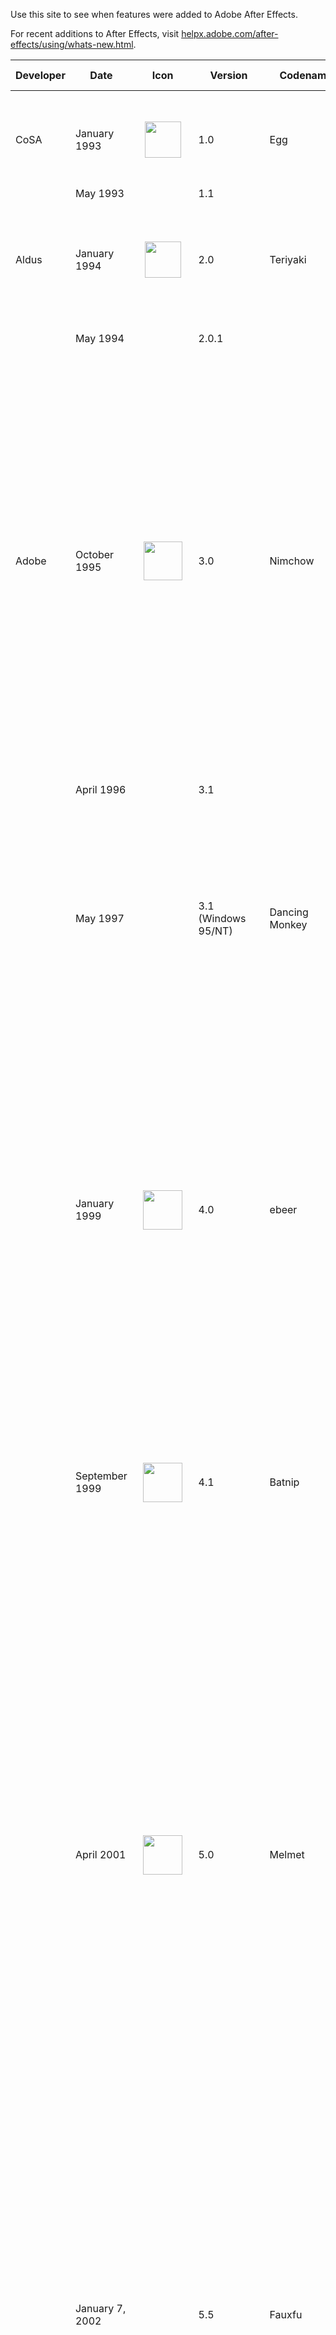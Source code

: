 Use this site to see when features were added to Adobe After Effects.

For recent additions to After Effects, visit [helpx.adobe.com/after-effects/using/whats-new.html](https://helpx.adobe.com/after-effects/using/whats-new.html).

| Developer | Date               |                                                                                            Icon                                                                                            | Version                | Codename                | Major features added                                                                                                                                                                                                                                                                                                                                                                                                                                                                                                                                                                             |
| --------- | ------------------ | :----------------------------------------------------------------------------------------------------------------------------------------------------------------------------------------: | ---------------------- | ----------------------- | ------------------------------------------------------------------------------------------------------------------------------------------------------------------------------------------------------------------------------------------------------------------------------------------------------------------------------------------------------------------------------------------------------------------------------------------------------------------------------------------------------------------------------------------------------------------------------------------------ |
|           |                    |                                                                                                                                                                                            |                        |                         |                                                                                                                                                                                                                                                                                                                                                                                                                                                                                                                                                                                                  |
| CoSA      | January 1993       |               <span typeof="mw:File"><img src="assets/images/AE1.png" class="mw-file-element" data-file-width="100" data-file-height="100" width="58" height="58" /></span>                | 1.0                    | Egg                     | Layered compositing with mask, effect, transforms, keyframes; Mac only                                                                                                                                                                                                                                                                                                                                                                                                                                                                                                                           |
|           | May 1993           |                                     &nbsp;&nbsp;&nbsp;&nbsp;&nbsp;&nbsp;&nbsp;&nbsp;&nbsp;&nbsp;&nbsp;&nbsp;&nbsp;&nbsp;&nbsp;&nbsp;&nbsp;&nbsp;&nbsp;                                     | 1.1                    |                         | More effects                                                                                                                                                                                                                                                                                                                                                                                                                                                                                                                                                                                     |
| Aldus     | January 1994       |           <span typeof="mw:File"><img src="assets/images/Ae1993-1995.webp" class="mw-file-element" data-file-width="100" data-file-height="100" width="58" height="58" /></span>           | 2.0                    | Teriyaki                | Time Layout window, image sequence support, motion blur, multi-machine rendering, frame blending, proxies                                                                                                                                                                                                                                                                                                                                                                                                                                                                                        |
|           | May 1994           |                                                                                                                                                                                            | 2.0.1                  |                         | Power Macintosh version (PPC)                                                                                                                                                                                                                                                                                                                                                                                                                                                                                                                                                                    |
| Adobe     | October 1995       |          <span typeof="mw:File"><img src="assets/images/Ae_1995-1999.webp" class="mw-file-element" data-file-width="100" data-file-height="100" width="62" height="62" /></span>           | 3.0                    | Nimchow                 | Render queue, bezier masking, time remapping, keyframe assistants (wiggler, motion sketch, smoother), multiple effects per layer, advanced keying, velocity graph, 1/2/4 point motion tracking, motion math, first Japanese version, layer transfer modes, continuously rasterize Illustrator files, Photoshop as comp import with layer/transfer mode/alpha channel support, 3:2 pulldown, non-square pixel support                                                                                                                                                                             |
|           | April 1996         |                                                                                                                                                                                            | 3.1                    |                         | File formats, multiprocessing; last Mac 680x0 version                                                                                                                                                                                                                                                                                                                                                                                                                                                                                                                                            |
|           | May 1997           |                                                                                                                                                                                            | 3.1 (Windows 95/NT)    | Dancing Monkey          | First Windows version, contextual menus, first French and German versions; in November 1997, Path Text effect and Animated GIF output were released for free to registered users of 3.1                                                                                                                                                                                                                                                                                                                                                                                                          |
|           | January 1999       |             <span typeof="mw:File"><img src="assets/images/Ae_1999.webp" class="mw-file-element" data-file-width="100" data-file-height="100" width="63" height="63" /></span>             | 4.0                    | ebeer                   | Tabbed windows, movable time layout columns, multiple masks per layer, warping effects, particle playground, audio effects, transform effect, adjustment layers, align palette, rulers and guides, RAM preview, glows/blurs no longer clip at layer edge, Premiere import, Illustrator layers support, label colors in timeline; first simultaneous Mac and Windows release                                                                                                                                                                                                                      |
|           | September 1999     |          <span typeof="mw:File"><img src="assets/images/Ae_1999-2001.webp" class="mw-file-element" data-file-width="100" data-file-height="100" width="63" height="63" /></span>           | 4.1                    | Batnip                  | Flowchart view, watch folder, 3D channel effects, collect files command, auto deinterlacing, sequence layers, save favorite effects (.ffx), separate text fill/stroke, 30,000×30,000 image support                                                                                                                                                                                                                                                                                                                                                                                               |
|           | April 2001         |         <span typeof="mw:File"><img src="assets/images/AE 2001-2003 5.x.png" class="mw-file-element" data-file-width="100" data-file-height="100" width="63" height="63" /></span>         | 5.0                    | Melmet                  | 3D layers, 3D lights, dynamic previews, parenting, vector paint, expressions, pick whip, draw/edit masks in comp window, integration of Atomic Power plug-ins (foam, wave world, card dance, shatter, vegas), 16 bits per channel color, Illustrator transparency support, SWF export, mask colors, mask motion blur, mask expansion, RAM Preview region of interest, Photoshop 6 vector mask import, PDF import, solo switch, scrubbable property values, custom workspaces, effect reordering, PAR correction, reveal file on disk, reduce project, trim comp to work area, \>2GB movie output |
|           | January 7, 2002    |                                                                                                                                                                                            | 5.5                    | Fauxfu                  | Advanced 3D renderer, multiple 3D views, import camera data, colored shadows, projection layers, effects palette, post render actions, advanced lightning, adjustment layer lights, smart mask, looping via expressions, RealMedia output, expression controllers, Zaxwerks 3D Invigorator Classic bundled; first OS X version                                                                                                                                                                                                                                                                   |
|           | August 2003        |         <span typeof="mw:File"><img src="assets/images/AE 2003-2006 6.x.png" class="mw-file-element" data-file-width="100" data-file-height="100" width="63" height="63" /></span>         | 6.0                    | Foodfite                | Paint, scripting, text layers and animators, editable Photoshop text layers, OpenGL support, new motion tracker, Rotobezier, Keylight, Liquify, Scribble, Dust & Scratches, background rendering of RAM Previews                                                                                                                                                                                                                                                                                                                                                                                 |
|           | June 16, 2004      |                                                                                                                                                                                            | 6.5                    | Chambant                | Advanced clone tool, presets gallery, grain management, integration of Cycore Effects plug-ins, Color Finesse bundling, disk caching, Firewire video output, interface light/dark controls, motion track with scale, Grain Surgery bundling, AAF and OMF support                                                                                                                                                                                                                                                                                                                                 |
|           | January 2006       |          <span typeof="mw:File"><img src="assets/images/Ae_2006-2007.webp" class="mw-file-element" data-file-width="128" data-file-height="128" width="68" height="68" /></span>           | 7.0                    | Clamchop                | New unified window UI, timewarp, graph editor, OpenGL 2.0 support, 32 bpc HDR color, 32-bit audio, Adobe Bridge support, display color management, dynamic link with Premiere Pro, script editor, auto save, Photoshop file creation, smart blur, lens blur, per-character text blurring, first Spanish and Italian versions                                                                                                                                                                                                                                                                     |
|           | July 2, 2007       |               <span typeof="mw:File"><img src="assets/images/Adobe_After_Effects_CS3_icon.png" data-file-width="256" data-file-height="256" width="64" height="64" /></span>               | CS3 (8.0)              | Metaloaf                | Shape layers, puppet tool, brainstorm, clip notes, Photoshop vanishing point import, adaptive motion blur, per character 3D text animation, real-time audio playback, simultaneous multi-frame rendering, SWF vector import, 32-bit linear blending, full color management; first Universal Binary Intel Mac version                                                                                                                                                                                                                                                                             |
|           | February 22, 2008  |                                                                                                                                                                                            | CS3 (8.0.2)            | Loafdot                 | Panasonic P2 support; last Mac PowerPC version                                                                                                                                                                                                                                                                                                                                                                                                                                                                                                                                                   |
|           | September 23, 2008 |   <span typeof="mw:File"><img src="assets/images/Adobe_After_Effects_CS4_icon.png" class="mw-file-element" data-file-width="256" data-file-height="256" width="64" height="64" /></span>   | CS4 (9.0)              | Chinchillada            | QuickSearch in the project and timeline, mini-flowchart, breadcrumbs, live PSD 3D layer import, separate XYZ, Imagineer Mochabundled, cartoon effect, XFL export, XML export, XMP metadata                                                                                                                                                                                                                                                                                                                                                                                                       |
|           | December 10, 2008  |                                                                                                                                                                                            | CS4 (9.0.1)            | Chinchidotta            | RED R3D file support (via REDCODE v1.3 plugin)                                                                                                                                                                                                                                                                                                                                                                                                                                                                                                                                                   |
|           | May 29, 2009       |                                                                                                                                                                                            | CS4 (9.0.2)            | Lottadotta              | Clip-level RED R3D support (via REDCODE v1.7 plugin), XDCAM HD (Avid-style MXF) support                                                                                                                                                                                                                                                                                                                                                                                                                                                                                                          |
|           | October 6, 2010    |                                                                                                                                                                                            | CS4 (9.0.3)            | Yaddadotta              | Fixes "locking existing frames" message delay at start of RAM preview, decreased performance due to Wacom driver conflict, aerender not shutting down background processes, and miscellaneous crashes especially on Mac OS X 10.5 during drag-and-drop operations                                                                                                                                                                                                                                                                                                                                |
|           | April 30, 2010     |  <span typeof="mw:File"><img src="assets/images/Adobe_After_Effects_CS5_icon.png" class="mw-file-element" data-file-width="1063" data-file-height="1052" width="64" height="63" /></span>  | CS5 (10.0)             | Esgocart                | 64-bit native (mandatory) on OS X and Windows, Roto Brush tool, Refine Matte effect, mocha v2, LUT support, AVC-Intra import and improved RED (R3D) support, Align panel improvements, Synthetic Aperture Color Finesse 3, Digieffects FreeForm, auto-keyframe mode, animated GIF export functionality removed.                                                                                                                                                                                                                                                                                  |
|           | September 3, 2010  |                                                                                                                                                                                            | CS5 (10.0.1)           | Esgodot                 | RED updates (color science v2, ROCKET, RMD metadata), improved LUT compatibility (.3dl with floating-point values or 3DMESH/Mesh keywords, or saved from ASSIMILATE SCRATCH systems), updates to bundled third-party plug-ins                                                                                                                                                                                                                                                                                                                                                                    |
|           | April 8, 2011      |                                                                                                                                                                                            | CS5 (10.0.2)           | Esgodoh                 | Fixes an "Unexpected data type" error opening project with missing effects, a crash with Directional Blur and other effects on computers with 16 or more logical processors, and a crash opening a composition created by Automatic Duck Pro Import AE.                                                                                                                                                                                                                                                                                                                                          |
|           | April 11, 2011     |                                                                                                                                                                                            | CS5.5 (10.5)           | Codname                 | Warp Stabilizer effect, Camera Lens Blur and camera layer improvements for depth-of-field and bokeh, source timecode support and Timecode effect enhancements, stereoscopic 3D rig creation and improved 3D Glasses effect, light falloff, CinemaDNG import, expanded RED (R3D) features, XDCAM EX and XDCAM HD output, integration with Adobe Audition CS5.5, save project as CS5.                                                                                                                                                                                                              |
|           | June 30, 2011      |                                                                                                                                                                                            | CS5.5 (10.5.1)         | Codot                   | Fixes for delay when typing in a text layer if mouse pointer was above the Composition panel, and inability to use an upgrade serial number.                                                                                                                                                                                                                                                                                                                                                                                                                                                     |
|           | April 23, 2012     |   <span typeof="mw:File"><img src="assets/images/Adobe_After_Effects_CS6_Icon.png" class="mw-file-element" data-file-width="512" data-file-height="512" width="64" height="64" /></span>   | CS6 (11.0)             | SpinalTapas             | Global Performance Cache, 3D Camera Tracker, ray-traced and extruded text and shapes, variable-width mask feather, Automatic Duck Pro Import for importing projects from other applications, including Final Cut Pro and Avid software, new and improved GPU acceleration features, Rolling Shutter Repair effect, Mocha for After Effects CS6, new and updated effects. Live PSD 3D layer import was removed.                                                                                                                                                                                   |
|           | May 25, 2012       |                                                                                                                                                                                            | CS6 (11.0.1)           | BigDottom               | Support for Nvidia GeForce GTX 680, AtomKraft.                                                                                                                                                                                                                                                                                                                                                                                                                                                                                                                                                   |
|           | October 12, 2012   |                                                                                                                                                                                            | CS6 (11.0.2)           | NoneMoreDot             | Support for more Nvidia cards and Intel HD Graphics, new memory handling preference allowing reversion to CS5.5 behavior.                                                                                                                                                                                                                                                                                                                                                                                                                                                                        |
|           | June 17, 2013      |   <span typeof="mw:File"><img src="assets/images/Adobe_After_Effects_CC_Icon.png" class="mw-file-element" data-file-width="128" data-file-height="128" width="64" height="64" /></span>    | CC (12.0)              | Sconehenge              | Maxon Cinema 4D Lite and Cineware integration, Refine Edge tool, Refine Soft Matte, layer snapping, Warp Stabilizer VFX                                                                                                                                                                                                                                                                                                                                                                                                                                                                          |
|           | October 31, 2013   |                                                                                                                                                                                            | CC (12.1)              | Plabt Blue Ribbon       | OS 10.9 and Retina support, mask tracker, Detail-preserving Upscale effect, property linking, improved snapping                                                                                                                                                                                                                                                                                                                                                                                                                                                                                  |
|           | December 13, 2013  |                                                                                                                                                                                            | CC (12.2)              | Pinot Butter            | Automatic creation of folders for image sequences, command to convert parametric shape layer paths to Bézier paths, more snapping improvements, many small "polish" improvements                                                                                                                                                                                                                                                                                                                                                                                                                 |
|           | June 18, 2014      |                                                                                                                                                                                            | CC 2014 (13.0)         | Goatmeal Stout          | Key Cleaner effect and Advanced Spill Suppressor effect, After effect text templates created in After Effects editable in Premiere Pro, compositing options for each effect including ability to confine the area affected by each effect with masks, import of Sony RAW footage (raw files from F5, F55, and F65 cameras), import of MPEG-4 SStP (Simple Studio Profile) Sony SR MXF files, video preview on external monitor using Mercury Transmit                                                                                                                                            |
|           | September 7, 2014  |                                                                                                                                                                                            | CC 2014.1 (13.1)       | Hefe Marathon           | High-DPI content and UI (Mac OS, Windows), refreshed "blue" UI, Copy With Relative Property Links command, color management for Dynamic Link, Maxon CINEMA 4D Lite R16 and CINEWARE 2.0, Collect Files for CINEMA 4D assets, native GoPro CineForm codecs, scripting improvements for text layers                                                                                                                                                                                                                                                                                                |
|           | December 16, 2014  |                                                                                                                                                                                            | CC 2014.2 (13.2)       | Finish Lime             | More scripting improvements for text layers, expression access to dynamic layer bounds, new keyframe icons.                                                                                                                                                                                                                                                                                                                                                                                                                                                                                      |
|           | June 15, 2015      |                                                                                                                                                                                            | CC 2015.0 (13.5.0.347) | Mussel Car              | Uninterrupted playback, new Adobe Character Animator (Preview 1), support for Creative Cloud libraries, face tracker, Maxon CINEWARE v2.0.16, smooth experience and interaction for the user even when rendering is in progress.                                                                                                                                                                                                                                                                                                                                                                 |
|           | November 30, 2015  | <span typeof="mw:File"><img src="assets/images/Adobe_After_Effects_CC_icon (1).png" class="mw-file-element" data-file-width="1000" data-file-height="975" width="64" height="62" /></span> | CC 2015.1 (13.6.0)     | Currant Time            | Character Animator (Preview 3), refinement of playback performance and interaction, multi-touch gestures, stacked panel groups, new Lumetri Color effect, additional ICC profiles, two new Cycore FX plugins.                                                                                                                                                                                                                                                                                                                                                                                    |
|           | January 27, 2016   |                                                                                                                                                                                            | CC 2015.2 (13.7.0)     | Fibonachos              | Maxon CINEWARE v3.0 (R17) (including support for the Take system, OpenGL renderer, and syncing timelines between After Effects and Cinema 4D), option to auto-save when starting Render Queue, improvements to Cache Before Playback previews.                                                                                                                                                                                                                                                                                                                                                   |
|           | June 21, 2016      |                                                                                                                                                                                            | CC 2015.3 (13.8.0)     | Abbacore                | New playback architecture, Maxon Cineware 3.1, export 3D text and shape layers to Maxon CINEMA 4D, GPU accelerated effects (Lumetri Color, Gaussian Blur, and Sharpen), improved caching and playback of image sequences, send compositions from Render Queue to Media Encoder, Character Animator (Preview 4)                                                                                                                                                                                                                                                                                   |
|           | November 2, 2016   |                                                                                                                                                                                            | CC 2017 (14.0)         | Codfather               | CINEMA 4D rendering engine for 3D compositions, Creative Cloud Team Projects (Beta), Real-time playback of unaltered source media, more GPU accelerated effects, Live Text Template improvements, Date & Time Tokens, Also includes: Better UI retina support, improved markers, scripting enhancements, Adobe Media Encoder export improvements.                                                                                                                                                                                                                                                |
|           | January 18, 2017   |                                                                                                                                                                                            | CC 2017.1 (14.1)       | The Codfather Part Tuna | Ability to save Team Projects as local projects.                                                                                                                                                                                                                                                                                                                                                                                                                                                                                                                                                 |
|           | April 19, 2017     |                                                                                                                                                                                            | CC 2017.2 (14.2)       | Plabtjacks              | Essential Graphics panel and Motion Graphics Templates feature introduced, Lumetri Scopes, Effect Input Layer Options, Camera-shake deblur, multiple GPU optimizations.                                                                                                                                                                                                                                                                                                                                                                                                                          |
|           | June 13, 2017      |                                                                                                                                                                                            | CC 2017.2 (14.2.1)     | Blueberry Plabtjacks    | Performance improvements and bug fixes.                                                                                                                                                                                                                                                                                                                                                                                                                                                                                                                                                          |
|           | October 18, 2017   |                                                                                                                                                                                            | CC (15.0)              | Darth Tater             | Data-driven animation and JSON import, expression access to path points, immersive/360 VR tools (formerly Mettle Skybox), GPU accelerated motion blur, new font menu, font ligature support, keyboard shortcut editor, Maxon CINEMA 4D Lite R19.                                                                                                                                                                                                                                                                                                                                                 |
|           | January 22, 2018   |                                                                                                                                                                                            | CC (15.0.1)            | Tater Dots              | ARRI ALEXA Mini MXF/ARRIRAW format support, HEVC (H.265) QuickTime support, variable frame rate footage audio sync improvements, GPU memory optimization for VR, and bug fixes.                                                                                                                                                                                                                                                                                                                                                                                                                  |
|           | April 3, 2018      |                                                                                                                                                                                            | CC (15.1)              | Annivercelery           | Master Properties for nested compositions, Advanced Puppet Engine, Data-driven animation .CSV and .TSV support, Property Link pick whip, Adobe Immersive Environment (VR head-mount display support), new Video Limiter effect, improved video camera raw format support (RED IPP2, Canon Cinema RAW Light, Sony Venice X-OCN).                                                                                                                                                                                                                                                                  |
|           | April 24, 2018     |                                                                                                                                                                                            | CC (15.1.1)            | Marching Ants on a Log  | Bug fixes.                                                                                                                                                                                                                                                                                                                                                                                                                                                                                                                                                                                       |
|           | July 16, 2018      |                                                                                                                                                                                            | CC (15.1.2)            | Peanut Dotter           | Improved raw video format support and bug fixes.                                                                                                                                                                                                                                                                                                                                                                                                                                                                                                                                                 |
|           | October 15, 2018   |                                                                                                                                                                                            | CC (16.0)              | Double Expresso         | Puppet Tool Advanced Pins and Bend Pins; depth passes for 3D compositions; Adobe Animate CC project (.FLA) import; new JavaScript expressions engine; Responsive Design – Time; CSV and TSV spreadsheet controls, font controls, and groups in Motion Graphics templates; Lumetri Color selective color grading curves; new Mocha AE CC plug-in; hardware-accelerated decoding of H.264 and HEVC on macOS; additional GPU-accelerated effects.                                                                                                                                                   |
|           | December 10, 2018  |                                                                                                                                                                                            | CC (16.0.1)            | Macchidotto             | Export Apple ProRes on Windows, import HEIF files, import ProRes HDR footage, and bug fixes.                                                                                                                                                                                                                                                                                                                                                                                                                                                                                                     |
|           | April 2, 2019      |                                                                                                                                                                                            | 16.1                   | Cloak-o-nut             | Content-Aware Fill for video, customizable Expressions Editor, import/export guide lines, automatic Adobe Font sync, and bug fixes.                                                                                                                                                                                                                                                                                                                                                                                                                                                              |
|           | January 24, 2020   |                                                                                                                                                                                            | 17.0                   | KoalaTea                | Preview and playback performance improvements, enhanced EXR Workflows, faster shapes, graphics and text enhancements, expression improvements, expanded format and better playback support, new Cineware renderer and Cinema 4D Lite R21, content-Aware Fill for video improvements.                                                                                                                                                                                                                                                                                                             |
|           | May 19, 2020       |   <span typeof="mw:File"><img src="assets/images/Adobe_After_Effects_CC_icon.svg" class="mw-file-element" data-file-width="512" data-file-height="499" width="64" height="62" /></span>    | 17.1                   | Hummingbread            | Tapered shape strokes, Concentric shape repeater, ProRes RAW import support, Minimax effect GPU acceleration, Set Channels effect 32-bpc color support, Team Projects copy media to shared location, Automatically update audio devices (macOS only).                                                                                                                                                                                                                                                                                                                                            |
|           | October 20, 2020   |                                                                                                                                                                                            | 17.5                   | Quarantuna              | Roto Brush 2, 3D design space with improved cameras and 3D transform gizmos.                                                                                                                                                                                                                                                                                                                                                                                                                                                                                                                     |
|           | January 11, 2021   |                                                                                                                                                                                            | 17.6                   |                         | More accurate Content-aware fill, color space and gamma changes for RED footage.                                                                                                                                                                                                                                                                                                                                                                                                                                                                                                                 |
|           | February 8, 2021   |                                                                                                                                                                                            | 17.7                   |                         | Bug fixes.                                                                                                                                                                                                                                                                                                                                                                                                                                                                                                                                                                                       |
|           | March 10, 2021     |                                                                                                                                                                                            | 18.0                   |                         | Media Replacement in Motion Graphics templates and Essential Properties, Real-Time 3D Draft Preview, 3D Ground Plane, Improved Composition Toolbar, Team Projects performance improvements                                                                                                                                                                                                                                                                                                                                                                                                       |
|           | April 12, 2021     |                                                                                                                                                                                            | 18.1                   |                         | Bug fixes.                                                                                                                                                                                                                                                                                                                                                                                                                                                                                                                                                                                       |
|           | May 11, 2021       |                                                                                                                                                                                            | 18.2                   |                         | Bug fixes.                                                                                                                                                                                                                                                                                                                                                                                                                                                                                                                                                                                       |
|           | June 20, 2021      |                                                                                                                                                                                            | 18.4                   |                         | Bug fixes.                                                                                                                                                                                                                                                                                                                                                                                                                                                                                                                                                                                       |
|           | October 26, 2021   |                                                                                                                                                                                            | 22.0                   | Cores on the Cob        | Multi-Frame Rendering for previews, render queue export, and Adobe Media Encoder export; Render Queue UI improvements; Render Queue notifications; Composition Profiler; Speculative Preview; hardware-accelerated decoding for 10-bit 422 HEVC; tetrahedral LUT interpolation; version number unified with Premiere Pro and Adobe Media Encoder.                                                                                                                                                                                                                                                |
|           | December 14, 2021  |                                                                                                                                                                                            | 22.1.1                 |                         | Universal text engine, Cinema 4D R25 support.                                                                                                                                                                                                                                                                                                                                                                                                                                                                                                                                                    |
|           | February 8, 2022   |                                                                                                                                                                                            | 22.2                   |                         | Bug fixes.                                                                                                                                                                                                                                                                                                                                                                                                                                                                                                                                                                                       |
|           | April 12, 2022     |                                                                                                                                                                                            | 22.3                   |                         | Native Apple silicon support, Frame.io integration, Scene Edit Detection, 3D Extended Viewer, Binning indicators for 3D layers, coach marks, constrained shapes by Shift + double-clicking.                                                                                                                                                                                                                                                                                                                                                                                                      |
|           | May 10, 2022       |                                                                                                                                                                                            | 22.4                   |                         | Separated dimensions preference, IME text input for Japanese, Korean, and Chinese.                                                                                                                                                                                                                                                                                                                                                                                                                                                                                                               |
|           | June 21, 2022      |                                                                                                                                                                                            | 22.5                   |                         | Bug fixes.                                                                                                                                                                                                                                                                                                                                                                                                                                                                                                                                                                                       |
|           | August 23, 2022    |                                                                                                                                                                                            | 22.6                   |                         | Keyframe color labels.                                                                                                                                                                                                                                                                                                                                                                                                                                                                                                                                                                           |
|           | October 18, 2022   |                                                                                                                                                                                            | 23.0                   | Track Latte             | Selectable track matte layers; native H.264 encoding; updated composition presets; 50+ new animation presets; new keyboard shortcuts for timeline navigation (Shift + J/K); installation of Maxon Cinema 4D is now optional.                                                                                                                                                                                                                                                                                                                                                                     |
|           | December 6, 2022   |                                                                                                                                                                                            | 23.1                   |                         | Bug fixes and support for Maxon Cinema 4D 2023.                                                                                                                                                                                                                                                                                                                                                                                                                                                                                                                                                  |
|           | February 7, 2023   |                                                                                                                                                                                            | 23.2                   |                         | OpenColorlO and ACES color management.                                                                                                                                                                                                                                                                                                                                                                                                                                                                                                                                                           |
|           | March 29, 2023     |                                                                                                                                                                                            | 23.3                   |                         | Bug fixes.                                                                                                                                                                                                                                                                                                                                                                                                                                                                                                                                                                                       |
|           | May 9, 2023        |                                                                                                                                                                                            | 23.4                   |                         | Properties Panel, Effect Manager, Startup & Repair in Preferences, Improved file sorting in the Project panel, 3D Gizmo position snapping, Revamped Track Matte pick whip icon.                                                                                                                                                                                                                                                                                                                                                                                                                  |
|           | June 14, 2023      |                                                                                                                                                                                            | 23.5                   |                         | Bug fixes.                                                                                                                                                                                                                                                                                                                                                                                                                                                                                                                                                                                       |
|           | August 10, 2023    |                                                                                                                                                                                            | 23.6                   |                         | Essential Properties in the Properties panel.                                                                                                                                                                                                                                                                                                                                                                                                                                                                                                                                                    |
|           | October 10, 2023   |                                                                                                                                                                                            | 24.0                   | Charcuterthree          | Next-generation Roto Brush, OpenColorIO Look Transform and CDL Transform effects, text scripting enhancements.                                                                                                                                                                                                                                                                                                                                                                                                                                                                                   |
|           | December 6, 2023   |                                                                                                                                                                                            | 24.1                   |                         | 3D model import, Advanced 3D engine, Environment lights, refreshed animation presets.                                                                                                                                                                                                                                                                                                                                                                                                                                                                                                            |
|           | February 22, 2024  |                                                                                                                                                                                            | 24.2                   |                         | OBJ model import, EXR Environment lights, 3D models cast/accept shadows, Displacement in CC Ball Action, video thumbnails for MOGRTs, export H.264 in a MOV container.                                                                                                                                                                                                                                                                                                                                                                                                                           |
|           | March 27, 2024     |                                                                                                                                                                                            | 24.3                   |                         | Scripting APIs for per-character text styling.                                                                                                                                                                                                                                                                                                                                                                                                                                                                                                                                                   |
|           | May 10, 2024       |                                                                                                                                                                                            | 24.4                   |                         | Copy & paste keyframes on multiple layers, Paste Reversed Keyframes, improved performance when Freezing Roto Brush spans, color swatches in the label menus, I/O key navigation now works with multiple layers selected.                                                                                                                                                                                                                                                                                                                                                                         |
|           | June 19, 2024      |                                                                                                                                                                                            | 24.5                   |                         | Shadow catchers, embedded 3D model animation support, & depth data added to the Advanced 3D engine. OBJ import from Libraries. New presets for monospaced numbers counters, infographics, backgrounds, and dynamic text boxes & frames. Camera and Light properties in the Properties panel. Scripting hooks for managing fonts.                                                                                                                                                                                                                                                                 |
|           | August 22, 2024    |                                                                                                                                                                                            | 24.6                   |                         | Many bug fixes, more scripting hooks for font management, import a file directly to a folder in the Project panel, Aspect Ratio render token property, added File Name and Location Template presets for "Comp Name and Aspect Ratio" and "Render Next To Project File".                                                                                                                                                                                                                                                                                                                         |
|           | October 15, 2024   |                                                                                                                                                                                            | 25.0                   | Spectcrumb Cake         | Refreshed interface, Windows UI performance improvements, per-character style control via expressions, decluttered 3D model import                                                                                                                                                                                                                                                                                                                                                                                                                                                               |
|           | December 5, 2024   |                                                                                                                                                                                            | 25.1                   |                         | Accepts Lights switch for 3D layers in Advanced 3D renderer, 3D model preview thumbnail, Cinema 4D 2025 upgrade, GPU support for additional blend modes in 32bpc with motion blur, Mocha AE updated to v11.5.2, scripting hooks for more effective management of fonts and for UI theme.                                                                                                                                                                                                                                                                                                         |
|           | April 2, 2025      |                                                                                                                                                                                            | 25.2                   |                         | High Performance Preview Playback, HDR monitoring, animated Environment lights, FBX Import, 3D quick actions, enhanced Null workflows for controlling positional points, preference to maintain the workspace layout when opening a project, customize comp viewer and transparency grid colors.                                                                                                                                                                                                                                                                                                 |
|           | April 14, 2025     |                                                                                                                                                                                            | 25.2.2                 |                         | Bug fixes.                                                                                                                                                                                                                                                                                                                                                                                                                                                                                                                                                                                       |
|           | June 12, 2025      |                                                                                                                                                                                            | 25.3                   |                         | Zooming in the viewer is now smooth instead of in steps with new zoom options in the preferences, new Reveal Project in... command when right-clicking in the Project panel, improved hardware acceleration for video playback on NVIDIA Blackwell GPUS. Fixed major interactive performance issues with AMD GPUs.                                                                                                                                                                                                                                                                               |
|           | June 26, 2025      |                                                                                                                                                                                            | 25.3.1                 |                         | Bug fixes                                                                                                                                                                                                                                                                                                                                                                                                                                                                                                                                                                                        |
